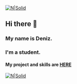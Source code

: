 [![N|Solid](https://www.kindpng.com/picc/m/4-41514_developer-png-transparent-png.png)](https://denizemekli.com.tr/)

## Hi there 👋
### My name is Deniz.
### I'm a student.
#### My project and skills are [HERE](https://denizemekli.com.tr)

[![N|Solid](https://denizemekli.com.tr/diger/imza.gif)](https://denizemekli.com.tr/)
